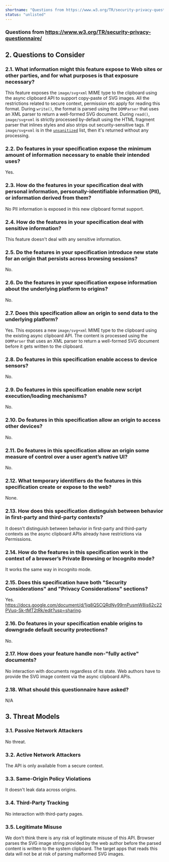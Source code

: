 ```yaml
---
shortname: "Questions from https://www.w3.org/TR/security-privacy-questionnaire/"
status: "unlisted"
---
```


### Questions from https://www.w3.org/TR/security-privacy-questionnaire/

## 2. Questions to Consider

### 2.1. What information might this feature expose to Web sites or other parties, and for what purposes is that exposure necessary?

This feature exposes the `image/svg+xml` MIME type to the clipboard using the async clipboard API to support copy-paste of SVG images. All the restrictions related to secure context, permission etc apply for reading this format. During `write()`, the format is parsed using the `DOMParser` that uses an XML parser to return a well-formed SVG document. During `read()`, `image/svg+xml` is strictly processed by-default using the HTML fragment parser that inlines styles and also strips out security-sensitive tags. If `image/svg+xml` is in the [`unsanitized`](https://w3c.github.io/clipboard-apis/#dom-clipboardunsanitizedformats-unsanitized) list, then it's returned without any processing.

### 2.2. Do features in your specification expose the minimum amount of information necessary to enable their intended uses?

Yes.

### 2.3. How do the features in your specification deal with personal information, personally-identifiable information (PII), or information derived from them?

No PII information is exposed in this new clipboard format support.

### 2.4. How do the features in your specification deal with sensitive information?

This feature doesn't deal with any sensitive information.

### 2.5. Do the features in your specification introduce new state for an origin that persists across browsing sessions?

No.

### 2.6. Do the features in your specification expose information about the underlying platform to origins?

No.

### 2.7. Does this specification allow an origin to send data to the underlying platform?

Yes. This exposes a new `image/svg+xml` MIME type to the clipboard using the existing async clipboard API. The content is processed using the `DOMParser` that uses an XML parser to return a well-formed SVG document before it gets written to the clipboard.

### 2.8. Do features in this specification enable access to device sensors?

No.

### 2.9. Do features in this specification enable new script execution/loading mechanisms?

No.

### 2.10. Do features in this specification allow an origin to access other devices?

No.

### 2.11. Do features in this specification allow an origin some measure of control over a user agent’s native UI?

No.

### 2.12. What temporary identifiers do the features in this specification create or expose to the web?

None.

### 2.13. How does this specification distinguish between behavior in first-party and third-party contexts?

It doesn't distinguish between behavior in first-party and third-party contexts as the async clipboard APIs already have restrictions via Permissions.

### 2.14. How do the features in this specification work in the context of a browser’s Private Browsing or Incognito mode?

It works the same way in incognito mode.

### 2.15. Does this specification have both "Security Considerations" and "Privacy Considerations" sections?

Yes. https://docs.google.com/document/d/1jq8QSCQRdNy99rnPusmW8is62c22PVuq-Sk-tMT2tRk/edit?usp=sharing.

### 2.16. Do features in your specification enable origins to downgrade default security protections?

No.

### 2.17. How does your feature handle non-"fully active" documents?

No interaction with documents regardless of its state. Web authors have to provide the SVG image content via the async clipboard APIs.

### 2.18. What should this questionnaire have asked?

N/A

## 3. Threat Models

### 3.1. Passive Network Attackers

No threat.

### 3.2. Active Network Attackers

The API is only available from a secure context.

### 3.3. Same-Origin Policy Violations

It doesn't leak data across origins.

### 3.4. Third-Party Tracking

No interaction with third-party pages.

### 3.5. Legitimate Misuse

We don't think there is any risk of legitimate misuse of this API. Browser parses the SVG image string provided by the web author before the parsed content is written to the system clipboard. The target apps that reads this data will not be at risk of parsing malformed SVG images.

